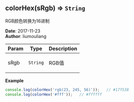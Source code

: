 ## colorHex(sRgb) ⇒ <code>String</code>
<p>RGB颜色转换为16进制</p>

**Date**: 2017-11-23  
**Author**: liumouliang  

| Param | Type | Description |
| --- | --- | --- |
| sRgb | <code>String</code> | <p>RGB值</p> |

**Example**  
```javascript
console.log(colorHex('rgb(23, 245, 56)'));   // #17f538console.log(colorHex('#fff'));   // #ffffff
```
